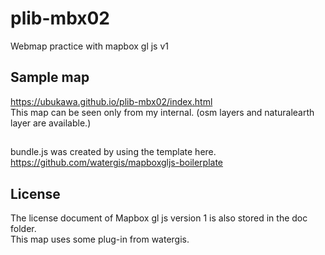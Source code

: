 # plib-mbx02
Webmap practice with mapbox gl js v1

## Sample map
https://ubukawa.github.io/plib-mbx02/index.html  
This map can be seen only from my internal. 
(osm layers and naturalearth layer are available.)


##
bundle.js was created by using the template here.  
https://github.com/watergis/mapboxgljs-boilerplate

## License
The license document of Mapbox gl js version 1 is also stored in the doc folder.  
This map uses some plug-in from watergis.  

